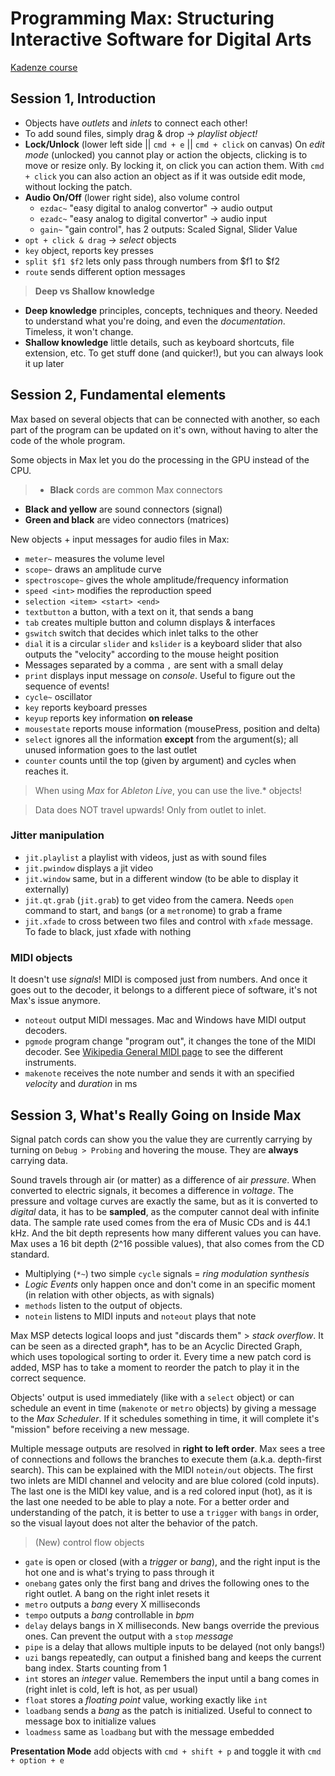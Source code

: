 # Programming Max: Structuring Interactive Software for Digital Arts
[Kadenze course](https://www.kadenze.com/courses/programming-max-structuring-interactive-software-for-digital-arts-i)

## Session 1, Introduction
- Objects have *outlets* and *inlets* to connect each other!
- To add sound files, simply drag & drop -> *playlist object!*
- **Lock/Unlock** (lower left side || `cmd + e` || `cmd + click` on canvas) On *edit mode* (unlocked) you cannot play or action the objects, clicking is to move or resize only. By locking it, on click you can action them.
With `cmd + click` you can also action an object as if it was outside edit mode, without locking the patch.
- **Audio On/Off** (lower right side), also volume control
  - `ezdac~` "easy digital to analog convertor" -> audio output
  - `ezadc~` "easy analog to digital convertor" -> audio input
  - `gain~` "gain control", has 2 outputs: Scaled Signal, Slider Value
- `opt + click & drag` -> *select* objects
- `key` object, reports key presses
- `split $f1 $f2` lets only pass through numbers from $f1 to $f2
- `route` sends different option messages

> **Deep vs Shallow knowledge**
- **Deep knowledge** principles, concepts, techniques and theory. Needed to understand what you're doing, and even the *documentation*. Timeless, it won't change.
- **Shallow knowledge** little details, such as keyboard shortcuts, file extension, etc. To get stuff done (and quicker!), but you can always look it up later

## Session 2, Fundamental elements
Max based on several objects that can be connected with another, so each part of the program can be updated on it's own, without having to alter the code of the whole program.

Some objects in Max let you do the processing in the GPU instead of the CPU.

>- **Black** cords are common Max connectors
- **Black and yellow** are sound connectors (signal)
- **Green and black** are video connectors (matrices)

New objects + input messages for audio files in Max:
- `meter~` measures the volume level
- `scope~` draws an amplitude curve
- `spectroscope~` gives the whole amplitude/frequency information
- `speed <int>` modifies the reproduction speed
- `selection <item> <start> <end>`
- `textbutton` a button, with a text on it, that sends a bang
- `tab` creates multiple button and column displays & interfaces
- `gswitch` switch that decides which inlet talks to the other
- `dial` it is a circular `slider` and `kslider` is a keyboard slider that also outputs the "velocity" according to the mouse height position
- Messages separated by a comma `,` are sent with a small delay
- `print` displays input message on *console*. Useful to figure out the sequence of events!
- `cycle~` oscillator
- `key` reports keyboard presses
- `keyup` reports key information **on release**
- `mousestate` reports mouse information (mousePress, position and delta)
- `select` ignores all the information **except** from the argument(s); all unused information goes to the last outlet
- `counter` counts until the top (given by argument) and cycles when reaches it.

>When using *Max* for *Ableton Live*, you can use the live.* objects!

>Data does NOT travel upwards! Only from outlet to inlet.

### **Jitter** manipulation
- `jit.playlist` a playlist with videos, just as with sound files
- `jit.pwindow` displays a jit video
- `jit.window` same, but in a different window (to be able to display it externally)
- `jit.qt.grab` (`jit.grab`)  to get video from the camera. Needs `open` command to start, and `bang`s (or a `metro`nome) to grab a frame
- `jit.xfade` to cross between two files and control with `xfade` message. To fade to black, just xfade with nothing

### **MIDI** objects
It doesn't use *signals*! MIDI is composed just from numbers. And once it goes out to the decoder, it belongs to a different piece of software, it's not Max's issue anymore.
- `noteout` output MIDI messages. Mac and Windows have MIDI output decoders.
- `pgmode` program change "program out", it changes the tone of the MIDI decoder. See [Wikipedia General MIDI page](https://en.wikipedia.org/wiki/General_MIDI) to see the different instruments.
- `makenote` receives the note number and sends it with an specified *velocity* and *duration* in ms

## Session 3, What's Really Going on Inside Max

Signal patch cords can show you the value they are currently carrying by turning on `Debug > Probing` and hovering the mouse. They are **always** carrying data.

Sound travels through air (or matter) as a difference of air *pressure*. When converted to electric signals, it becomes a difference in *voltage*. The pressure and voltage curves are exactly the same, but as it is converted to *digital* data, it has to be **sampled**, as the computer cannot deal with infinite data. The sample rate used comes from the era of Music CDs and is 44.1 kHz. And the bit depth represents how many different values you can have. Max uses a 16 bit depth (2^16 possible values), that also comes from the CD standard.

- Multiplying (`*~`) two simple `cycle` signals = *ring modulation synthesis*
- *Logic Events* only happen once and don't come in an specific moment (in relation with other objects, as with signals)
- `methods` listen to the output of objects.
- `notein` listens to MIDI inputs and `noteout` plays that note

Max MSP detects logical loops and just "discards them" > *stack overflow*. It can be seen as a directed graph*, has to be an Acyclic Directed Graph, which uses topological sorting to order it. Every time a new patch cord is added, MSP has to take a moment to reorder the patch to play it in the correct sequence.

Objects' output is used immediately (like with a `select` object) or can schedule an event in time (`makenote` or `metro` objects) by giving a message to the *Max Scheduler*. If it schedules something in time, it will complete it's "mission" before receiving a new message.

Multiple message outputs are resolved in **right to left order**. Max sees a tree of connections and follows the branches to execute them (a.k.a. depth-first search). This can be explained with the MIDI `notein/out` objects. The first two inlets are MIDI channel and velocity and are blue colored (cold inputs). The last one is the MIDI key value, and is a red colored input (hot), as it is the last one needed to be able to play a note. For a better order and understanding of the patch, it is better to use a `trigger` with `bangs` in order, so the visual layout does not alter the behavior of the patch.

>(New) control flow objects
- `gate` is open or closed (with a *trigger* or *bang*), and the right input is the hot one and is what's trying to pass through it
- `onebang` gates only the first bang and drives the following ones to the right outlet. A bang on the right inlet resets it
- `metro` outputs a *bang* every X milliseconds
- `tempo` outputs a *bang* controllable in *bpm*
- `delay` delays bangs in X milliseconds. New bangs override the previous ones. Can prevent the output with a `stop` *message*
- `pipe` is a delay that allows multiple inputs to be delayed (not only bangs!)
- `uzi` bangs repeatedly, can output a finished bang and keeps the current bang index. Starts counting from 1
- `int` stores an *integer* value. Remembers the input until a bang comes in (right inlet is cold, left is hot, as per usual)
- `float` stores a *floating point* value, working exactly like `int`
- `loadbang` sends a *bang* as the patch is initialized. Useful to connect to message box to initialize values
- `loadmess` same as `loadbang` but with the message embedded


**Presentation Mode** add objects with `cmd + shift + p` and toggle it with `cmd + option + e`
